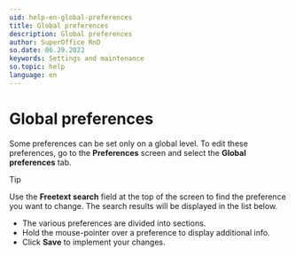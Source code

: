 ```yaml
---
uid: help-en-global-preferences
title: Global preferences
description: Global preferences
author: SuperOffice RnD
so.date: 06.29.2022
keywords: Settings and maintenance
so.topic: help
language: en
---
```


# Global preferences

Some preferences can be set only on a global level. To edit these preferences, go to the **Preferences** screen and select the **Global preferences** tab.

> [!TIP]
> Use the **Freetext search** field at the top of the screen to find the preference you want to change. The search results will be displayed in the list below.

* The various preferences are divided into sections.
* Hold the mouse-pointer over a preference to display additional info.
* Click **Save** to implement your changes.
